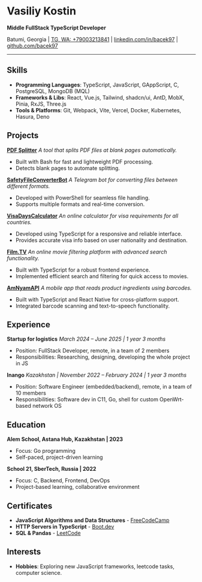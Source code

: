 # Vasiliy Kostin

**Middle FullStack TypeScript Developer**

Batumi, Georgia | [TG, WA: +79003213841](https://t.me/liliammo) | [linkedin.com/in/bacek97](https://linkedin.com/in/bacek97) | [github.com/bacek97](https://github.com/bacek97)

***
## Skills

* **Programming Languages**: TypeScript, JavaScript, GAppScript, C, PostgreSQL, MongoDB (MQL)
* **Frameworks & Libs**: React, Vue.js, Tailwind, shadcn/ui, AntD, MobX, Pinia, RxJS, Three.js
* **Tools & Platforms**: Git, Webpack, Vite, Vercel, Docker, Kubernetes, Hasura, Deno

## Projects

**[PDF Splitter](https://github.com/bacek97/pdf_splitter_by_blanks)** 
*A tool that splits PDF files at blank pages automatically.*

* Built with Bash for fast and lightweight PDF processing.  
* Detects blank pages to automate splitting.    

**[SafetyFileConverterBot](https://t.me/convert2pdf_pwrd_by_msoffice_bot)** 
*A Telegram bot for converting files between different formats.*

* Developed with PowerShell for seamless file handling.  
* Supports multiple formats and real-time conversion. 

**[VisaDaysCalculator]()** 
*An online calculator for visa requirements for all countries.*

* Developed using TypeScript for a responsive and reliable interface.  
* Provides accurate visa info based on user nationality and destination.

**[Film.TV]()** 
*An online movie filtering platform with advanced search functionality.*

* Built with TypeScript for a robust frontend experience.  
* Implemented efficient search and filtering for quick access to movies.   

**[AmNyamAPI]()** *A mobile app that reads product ingredients using barcodes.*

* Built with TypeScript and React Native for cross-platform support.  
* Integrated barcode scanning and text-to-speech functionality.  

## Experience
**Startup for logistics** *March 2024 – June 2025 | 1 year 3 months*  
* Position: FullStack Developer, remote, in a team of 2 members  
* Responsibilities: Researching, designing, developing the whole project in JS

**Inango** *Kazakhstan | November 2022 – February 2024 | 1 year 3 months*  
* Position: Software Engineer (embedded/backend), remote, in a team of 10 members  
* Responsibilities: Software dev in C11, Go, shell for custom OpenWrt-based network OS

## Education

**Alem School, Astana Hub, Kazakhstan | 2023**  
* Focus: Go programming  
* Self-paced, project-driven learning

**School 21, SberTech, Russia | 2022**  
* Focus: C, Backend, Frontend, DevOps  
* Project-based learning, collaborative environment  

## Certificates

* **JavaScript Algorithms and Data Structures** - [FreeCodeCamp](https://www.freecodecamp.org/bacek97)
* **HTTP Servers in TypeScript** - [Boot.dev](https://www.boot.dev/u/bacek97)
* **SQL & Pandas** - [LeetCode](https://leetcode.com/u/bacek97/)


## Interests

* **Hobbies**: Exploring new JavaScript frameworks, leetcode tasks, computer science.

